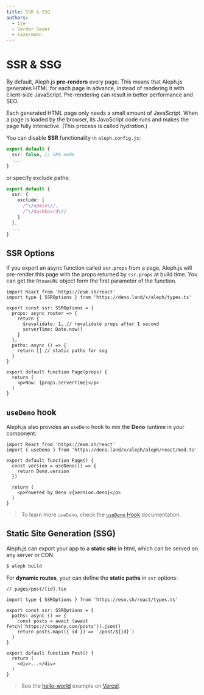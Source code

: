 ```yaml
---
title: SSR & SSG
authors:
  - ije
  - Serdar Sever
  - razermoon
---
```


# SSR & SSG

By default, Aleph.js **pre-renders** every page. This means that Aleph.js generates HTML for each page in advance, instead of rendering it with client-side JavaScript. Pre-rendering can result in better performance and SEO.

Each generated HTML page only needs a small amount of JavaScript. When a page is loaded by the browser, its JavaScript code runs and makes the page fully interactive. (This process is called _hydration_.)

You can disable **SSR** functionality in `aleph.config.js`:

```ts
export default {
  ssr: false, // SPA mode
  ...
}
```

or specify exclude paths:

```ts
export default {
  ssr: {
    exclude: [
      /^\/admin\//,
      /^\/dashboard\//
    ]
  },
  ...
}
```

## SSR Options

If you export an async function called `ssr.props` from a page, Aleph.js will pre-render this page with the props returned by `ssr.props` at build time. You can get the `RtoueURL` object form the first parameter of the function.

```tsx
import React from 'https://esm.sh/react'
import type { SSROptions } from 'https://deno.land/x/aleph/types.ts'

export const ssr: SSROptions = {
  props: async router => {
    return {
      $revalidate: 1, // revalidate props after 1 second
      serverTime: Date.now()
    }
  },
  paths: async () => {
    return [] // static paths for ssg
  }
}

export default function Page(props) {
  return (
    <p>Now: {props.serverTime}</p>
  )
}
```

## `useDeno` hook

Aleph.js also provides an `useDeno` hook to mix the **Deno** runtime in your component:

```tsx
import React from 'https://esm.sh/react'
import { useDeno } from 'https://deno.land/x/aleph/aleph/react/mod.ts'

export default function Page() {
  const version = useDeno(() => {
    return Deno.version
  })

  return (
    <p>Powered by Deno v{version.deno}</p>
  )
}
```

> To learn more `useDeno`, check the [`useDeno` Hook](/docs/advanced-features/usedeno-hook) documentation.

## Static Site Generation (SSG)

Aleph.js can export your app to a **static site** in html, which can be served on any server or CDN.

```bash
$ aleph build
```

For **dynamic routes**, your can define the **static paths** in `ssr` options:

```tsx
// pages/post/[id].tsx

import type { SSROptions } from 'https://esm.sh/react/types.ts'

export const ssr: SSROptions = {
  paths: async () => {
    const posts = await (await fetch('https://company.com/posts')).json()
    return posts.map(({ id }) => `/post/${id}`)
  }
}

export default function Post() {
  return (
    <div>...</div>
  )
}
```

> See the [hello-world](https://alephjs-hello-world.vercel.app/) example on [Vercel](https://vercel.com).
